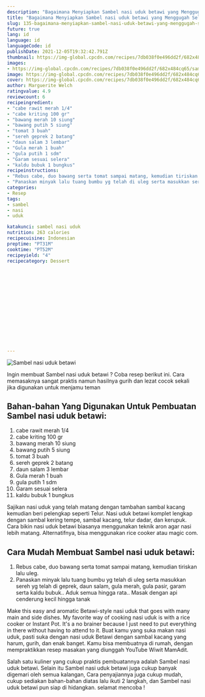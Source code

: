 ```yaml
---
description: "Bagaimana Menyiapkan Sambel nasi uduk betawi yang Menggugah Selera"
title: "Bagaimana Menyiapkan Sambel nasi uduk betawi yang Menggugah Selera"
slug: 135-bagaimana-menyiapkan-sambel-nasi-uduk-betawi-yang-menggugah-selera
future: true
lang: id
language: id
languageCode: id
publishDate: 2021-12-05T19:32:42.791Z 
thumbnail: https://img-global.cpcdn.com/recipes/7db038f0e496dd2f/682x484cq65/sambel-nasi-uduk-betawi-foto-resep-utama.png
images:
- https://img-global.cpcdn.com/recipes/7db038f0e496dd2f/682x484cq65/sambel-nasi-uduk-betawi-foto-resep-utama.png
image: https://img-global.cpcdn.com/recipes/7db038f0e496dd2f/682x484cq65/sambel-nasi-uduk-betawi-foto-resep-utama.png
cover: https://img-global.cpcdn.com/recipes/7db038f0e496dd2f/682x484cq65/sambel-nasi-uduk-betawi-foto-resep-utama.png
author: Marguerite Welch
ratingvalue: 4.9
reviewcount: 6
recipeingredient:
- "cabe rawit merah 1/4"
- "cabe kriting 100 gr"
- "bawang merah 10 siung"
- "bawang putih 5 siung"
- "tomat 3 buah"
- "sereh geprek 2 batang"
- "daun salam 3 lembar"
- "Gula merah 1 buah"
- "gula putih 1 sdm"
- "Garam sesuai selera"
- "kaldu bubuk 1 bungkus"
recipeinstructions:
- "Rebus cabe, duo bawang serta tomat sampai matang, kemudian tiriskan lalu uleg."
- "Panaskan minyak lalu tuang bumbu yg telah di uleg serta masukkan sereh yg telah di geprek, daun salam, gula merah, gula pasir, garam serta kaldu bubuk.. Aduk semua hingga rata.. Masak dengan api cenderung kecil hingga tanak"
categories:
- Resep
tags:
- sambel
- nasi
- uduk

katakunci: sambel nasi uduk 
nutrition: 263 calories
recipecuisine: Indonesian
preptime: "PT31M"
cooktime: "PT52M"
recipeyield: "4"
recipecategory: Dessert


     
    
    
    
    
    
    
    
    
    
    
      
    
---
```



![Sambel nasi uduk betawi](https://img-global.cpcdn.com/recipes/7db038f0e496dd2f/682x484cq65/sambel-nasi-uduk-betawi-foto-resep-utama.png)

Ingin membuat Sambel nasi uduk betawi ? Coba resep berikut ini. Cara memasaknya sangat praktis namun hasilnya gurih dan lezat cocok sekali jika digunakan untuk menjamu teman

<!--inarticleads1-->

## Bahan-bahan Yang Digunakan Untuk Pembuatan Sambel nasi uduk betawi:

1. cabe rawit merah 1/4
1. cabe kriting 100 gr
1. bawang merah 10 siung
1. bawang putih 5 siung
1. tomat 3 buah
1. sereh geprek 2 batang
1. daun salam 3 lembar
1. Gula merah 1 buah
1. gula putih 1 sdm
1. Garam sesuai selera
1. kaldu bubuk 1 bungkus

Sajikan nasi uduk yang telah matang dengan tambahan sambal kacang kemudian beri pelengkap seperti Telur. Nasi uduk betawi komplet lengkap dengan sambal kering tempe, sambal kacang, telur dadar, dan kerupuk. Cara bikin nasi uduk betawi biasanya menggunakan teknik aron agar nasi lebih matang. Alternatifnya, bisa menggunakan rice cooker atau magic com. 

<!--inarticleads2-->

## Cara Mudah Membuat Sambel nasi uduk betawi:

1. Rebus cabe, duo bawang serta tomat sampai matang, kemudian tiriskan lalu uleg.
1. Panaskan minyak lalu tuang bumbu yg telah di uleg serta masukkan sereh yg telah di geprek, daun salam, gula merah, gula pasir, garam serta kaldu bubuk.. Aduk semua hingga rata.. Masak dengan api cenderung kecil hingga tanak


Make this easy and aromatic Betawi-style nasi uduk that goes with many main and side dishes. My favorite way of cooking nasi uduk is with a rice cooker or Instant Pot. It&#39;s a no brainer because I just need to put everything in there without having to attend to it. Buat kamu yang suka makan nasi uduk, pasti suka dengan nasi uduk Betawi dengan sambal kacang yang harum, gurih, dan enak banget. Kamu bisa membuatnya di rumah, dengan mempraktikkan resep masakan yang diunggah YouTube Wiwit MamAdit. 

Salah satu kuliner yang cukup praktis pembuatannya adalah  Sambel nasi uduk betawi. Selain itu  Sambel nasi uduk betawi  juga cukup banyak digemari oleh semua kalangan, Cara penyajiannya juga cukup mudah, cukup sediakan bahan-bahan diatas lalu ikuti 2 langkah, dan  Sambel nasi uduk betawi  pun siap di hidangkan. selamat mencoba !
